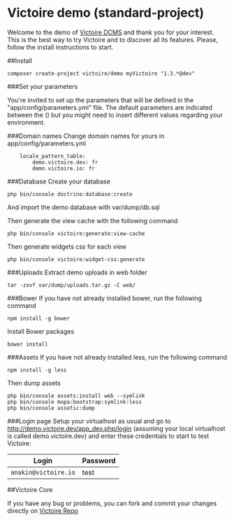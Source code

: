# Victoire demo (standard-project)

Welcome to the demo of [Victoire DCMS](https://github.com/Victoire/victoire) and thank you for your interest.
This is the best way to try Victoire and to discover all its features.
Please, follow the install instructions to start.

##Install

```
composer create-project victoire/demo myVictoire "1.3.*@dev"
```

###Set your parameters

You're invited to set up the parameters that will be defined in the "app/config/parameters.yml" file.
The default parameters are indicated between the () but you might need to insert different values regarding your environment.

###Domain names
Change domain names for yours in app/config/parameters.yml
```
    locale_pattern_table:
        demo.victoire.dev: fr
        demo.victoire.io: fr
```

###Database
Create your database
```
php bin/console doctrine:database:create
```
And import the demo database with var/dump/db.sql

Then generate the view cache with the following command
```
php bin/console victoire:generate:view-cache
```

Then generate widgets css for each view
```
php bin/console victoire:widget-css:generate
```

###Uploads
Extract demo uploads in web folder
```
tar -zxvf var/dump/uploads.tar.gz -C web/
```

###Bower
If you have not already installed bower, run the following command
```
npm install -g bower
```

Install Bower packages
```
bower install
```

###Assets
If you have not already installed less, run the following command
```
npm install -g less
```

Then dump assets
```
php bin/console assets:install web --symlink
php bin/console mopa:bootstrap:symlink:less
php bin/console assetic:dump
```

###Login page
Setup your virtualhost as usual and go to http://demo.victoire.dev/app_dev.php/login (assuming your local virtualhost is called demo.victoire.dev) and enter these credentials to start to test Victoire:

|Login|Password|
|-----|--------|
|`anakin@victoire.io`|test|

##Victoire Core

If you have any bug or problems, you can fork and commit your changes directly on [Victoire Repo](https://github.com/Victoire/victoire)
